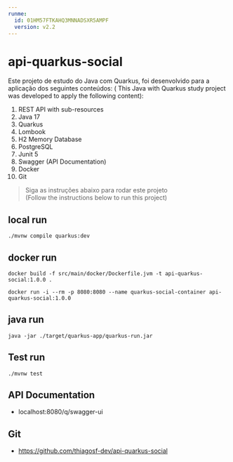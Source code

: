 ```yaml
---
runme:
  id: 01HM57FTKAHQ3MNNADSXR5AMPF
  version: v2.2
---
```


# api-quarkus-social

Este projeto de estudo do Java com Quarkus, foi desenvolvido para a aplicação dos seguintes conteúdos:
( This Java with Quarkus study project was developed to apply the following content):

1. REST API with sub-resources
2. Java 17
3. Quarkus
4. Lombook
5. H2 Memory Database
6. PostgreSQL
7. Junit 5
8. Swagger (API Documentation)
9. Docker
10. Git

> Siga as instruções abaixo para rodar este projeto  
> (Follow the instructions below to run this project)

## local run

`./mvnw compile quarkus:dev`

## docker run

`docker build -f src/main/docker/Dockerfile.jvm -t api-quarkus-social:1.0.0 .`

`docker run -i --rm -p 8080:8080 --name quarkus-social-container api-quarkus-social:1.0.0`

## java run

`java -jar ./target/quarkus-app/quarkus-run.jar`

## Test run

`./mvnw test`

## API Documentation

- localhost:8080/q/swagger-ui

## Git

- https://github.com/thiagosf-dev/api-quarkus-social
